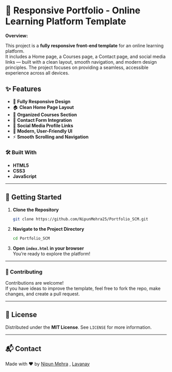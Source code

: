 # 🚀 Responsive Portfolio - Online Learning Platform Template

**Overview:**

This project is a **fully responsive front-end template** for an online learning platform.  
It includes a Home page, a Courses page, a Contact page, and social media links — built with a clean layout, smooth navigation, and modern design principles. The project focuses on providing a seamless, accessible experience across all devices.

## ✨ Features

- 📱 **Fully Responsive Design**  
- 🏠 **Clean Home Page Layout**  
- 📖 **Organized Courses Section**  
- 📩 **Contact Form Integration**  
- 🔗 **Social Media Profile Links**  
- 🎨 **Modern, User-Friendly UI**  
- ⚡ **Smooth Scrolling and Navigation**

### 🛠️ Built With

- **HTML5**
- **CSS3**
- **JavaScript**

---

## 🚀 Getting Started

1. **Clone the Repository**
   
   ```bash
   git clone https://github.com/NipunMehra25/Portfolio_SCM.git

3. **Navigate to the Project Directory**
   
   ```bash
   cd Portfolio_SCM


5. **Open `index.html` in your browser**  
   You’re ready to explore the platform!

---


### 🤝 Contributing

Contributions are welcome!  
If you have ideas to improve the template, feel free to fork the repo, make changes, and create a pull request.

---

## 📜 License

Distributed under the **MIT License**. See `LICENSE` for more information.

---

## 📬 Contact

Made with ❤️ by [Nipun Mehra](https://github.com/NipunMehra25) , [Lavanay](https://github.com/LavanayBhatia)
